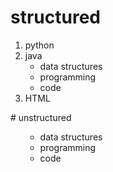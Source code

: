 # structured
<ol>
  <li>python</li>
  <li>java  <!-- closing </li> tag not here! -->
    <ul>
      <li>data structures</li>
      <li>programming</li>
      <li>code</li>
    </ul>
  </li>            <!-- Here's the closing </li> tag -->
  <li>HTML</li>
</ol>
# unstructured 
<ol>
<ul>  
      <li>data structures</li>
      <li>programming</li>
      <li>code</li>
<ul>
</ol>
 
